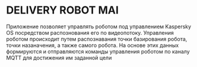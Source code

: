 # DELIVERY ROBOT MAI
Приложение позволяет управлять роботом под управлением Kaspersky OS посредством распознования его по видеопотоку. Управления роботом происходит путем распознавания точки базирования робота, точки назаначения, а также самого робота. На основе этих данных формируются и отправляются команды управления роботом по каналу MQTT для достижения им заданной цели

